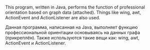 This program, written in Java, performs the function of professional orientation based on graph data (attached). Things like wing, awt, ActionEvent and ActionListener are also used.

Данная программа, написанная на Java, выполняет функцию профессиональной ориентации основываясь на данных графа (прикреплён).  Также используются такие вещи как: wing, awt, ActionEvent и ActionListener.
